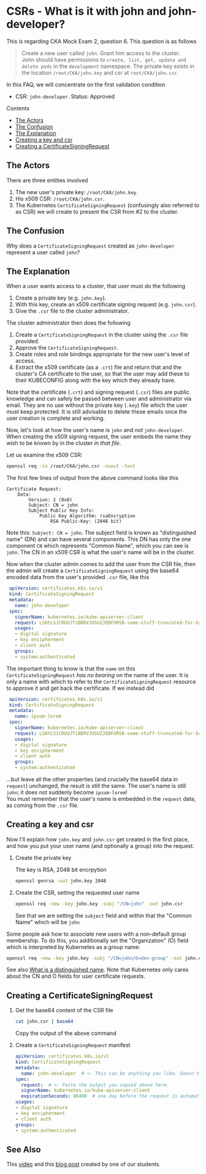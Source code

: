 # CSRs - What is it with john and john-developer?

This is regarding CKA Mock Exam 2, question 6. This question is as follows

> Create a new user called `john`. Grant him access to the cluster.<br/>John should have permissions to `create, list, get, update and delete pods` in the `development` namespace. The private key exists in the location `/root/CKA/john.key` and csr at `root/CKA/john.csr`.

In this FAQ, we will concentrate on the first validation condition

* CSR: `john-developer`. Status: Approved

Contents

* [The Actors](#the-actors)
* [The Confusion](#the-confusion)
* [The Explanation](#the-explanation)
* [Creating a key and csr](#creating-a-key-and-csr)
* [Creating a CertificateSigningRequest](#creating-a-certificatesigningrequest)

## The Actors

There are three entities involved

1. The new user's private key: `/root/CKA/john.key`.
1. His x509 CSR: `/root/CKA/john.csr`.
1. The Kubernetes `CertificateSigningRequest` (confusingly also referred to as CSR) we will create to present the CSR from #2 to the cluster.

## The Confusion

Why does a `CertificateSigningRequest` created as `john-developer` represent a user called `john`?

## The Explanation

When a user wants access to a cluster, that user must do the following

1. Create a private key (e.g. `john.key`).
1. With this key, create an x509 certificate signing request (e.g. `john.csr`).
1. Give the `.csr` file to the cluster administrator.

The cluster administrator then does the following

1. Create a `CertificateSigningRequest` in the cluster using the `.csr` file provided.
1. Approve the `CertificateSigningRequest`.
1. Create roles and role bindings appropriate for the new user's level of access.
1. Extract the x509 certificate (as a `.crt`) file and return that and the cluster's CA certificate to the user, so that the user may add these to their KUBECONFIG along with the key which they already have.

Note that the certificate (`.crt`) and signing request (`.csr`) files are public knowledge and can safely be passed between user and administrator via email. They are no use without the private key (`.key`) file which the user must keep protected. It is still advisable to delete these emails once the user creation is complete and working.

Now, let's look at how the user's name is `john` and _not_ `john-developer`. When creating the x509 signing request, the user embeds the name they wish to be known by in the cluster _in that file_.

Let us examine the x509 CSR:

```bash
openssl req -in /root/CKA/john.csr -noout -text
```

The first few lines of output from the above command looks like this

```
Certificate Request:
    Data:
        Version: 1 (0x0)
        Subject: CN = john
        Subject Public Key Info:
            Public Key Algorithm: rsaEncryption
                RSA Public-Key: (2048 bit)
```

Note this: `Subject: CN = john`. The subject field is known as "distinguished name" (DN) and can have several components. This DN has only the one component `CN` which represents "Common Name", which you can see is `john`. The CN in an x509 CSR is what the user's name will be in the cluster.

Now when the cluster admin comes to add the user from the CSR file, then the admin will create a `CertificateSigningRequest` using the base64 encoded data from the user's provided `.csr` file, like this

```yaml
 apiVersion: certificates.k8s.io/v1
 kind: CertificateSigningRequest
 metadata:
   name: john-developer
 spec:
   signerName: kubernetes.io/kube-apiserver-client
   request: LS0tLS1CRUdJTiBDRVJUSUZJQ0FURSB-some-stuff-truncated-for-brevity==
   usages:
   - digital signature
   - key encipherment
   - client auth
   groups:
   - system:authenticated
```

The important thing to know is that the `name` on this `CertificateSigningRequest` _has no bearing_ on the name of the user. It is only a name with which to refer to the `CertificateSigningRequest` resource to approve it and get back the certificate. If we instead did

```yaml
 apiVersion: certificates.k8s.io/v1
 kind: CertificateSigningRequest
 metadata:
   name: ipsum-lorem
 spec:
   signerName: kubernetes.io/kube-apiserver-client
   request: LS0tLS1CRUdJTiBDRVJUSUZJQ0FURSB-some-stuff-truncated-for-brevity==
   usages:
   - digital signature
   - key encipherment
   - client auth
   groups:
   - system:authenticated
```

...but leave all the other properties (and crucially the base64 data in `request`) unchanged, the result is still the same. The user's name is still `john`; it does not suddenly become `ipsum-lorem`!<br/>You must remember that the user's name is embedded in the `request` data, as coming from the `.csr` file.


## Creating a key and csr

Now I'll explain how `john.key` and `john.csr` get created in the first place, and how you put your user name (and optionally a group) into the request.

1. Create the private key

    The key is RSA, 2048 bit encrpytion

    ```bash
    openssl genrsa -out john.key 2048
    ```

1.  Create the CSR, setting the requested user name

    ```bash
    openssl req -new -key john.key -subj "/CN=john" -out john.csr
    ```

    See that we are setting the `subject` field and within that the "Common Name" which will be `john`

Some people ask how to associate new users with a non-default group membership. To do this, you additionally set the "Organization" (O) field which is interpreted by Kubernetes as a group name:

```bash
openssl req -new -key john.key -subj "/CN=john/O=dev-group" -out john.csr
```

See also [What is a distinguished name](https://knowledge.digicert.com/generalinformation/INFO1745.html). Note that Kubernetes only cares about the CN and O fields for user certificate requests.

## Creating a CertificateSigningRequest

1. Get the base64 content of the CSR file

    ```bash
    cat john.csr | base64
    ```

    Copy the output of the above command

1. Create a `CertificateSigningRequest` manifest

    ```yaml
    apiVersion: certificates.k8s.io/v1
    kind: CertificateSigningRequest
    metadata:
      name: john-developer  # <- This can be anything you like. Doesn't have to be "john".
    spec:
      request:  # <- Paste the output you copied above here.
      signerName: kubernetes.io/kube-apiserver-client
      expirationSeconds: 86400  # one day before the request is automatically revoked if you haven't approved it.
    usages:
    - digital signature
    - key encipherment
    - client auth
    groups:
    - system:authenticated
    ```

## See Also

This [video](https://www.youtube.com/watch?v=I-iVrIWfMl8) and this [blog post](https://articles.adityasamant.dev/blog/kubernetes/kubectl-auth-can-i/) created by one of our students.